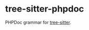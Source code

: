 tree-sitter-phpdoc
==================

PHPDoc grammar for [tree-sitter][].

[tree-sitter]: https://github.com/tree-sitter/tree-sitter

